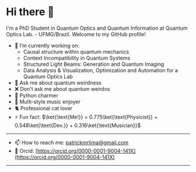 # Hi there 👋

I'm a PhD Student in Quantum Optics and Quantum Information at Quantum Optics Lab. - UFMG/Brazil. Welcome to my GitHub profile!

- 🔭 I’m currently working on:
  - Causal structure within quantum mechanics
  - Context Incompatibility in Quantum Systems
  - Structured Light Beams: Generation and Quantum Imaging 
  - Data Analysis & Visualization, Optimization and Automation for a Quantum Optics Lab
- 💬 Ask me about quantum weirdness
- ❌ Don't ask me about quantum weirdos
- 🐍 Python charmer
- 🎵 Multi-style music enjoyer
- 🐈 Professional cat lover
- ⚡ Fun fact: $\ket{\text{Me!}} = 0.775\ket{\text{Physicist}} + 0.548\ket{\text{Dev.}} +  0.316\ket{\text{Musician}}$
  
---

- 📫 How to reach me: [patrickmrlima@gmail.com](mailto:patrickmrlima@gmail.com)
- 🔎 Orcid: [https://orcid.org/0000-0001-9004-141X](https://orcid.org/0000-0001-9004-141X)

---

<!-- 
<details>
  <summary> <b>Some Stats!</b> </summary>
  
  [![Patrick Lima's GitHub stats](https://github-readme-stats.vercel.app/api?username=patrickmrlima&show_icons=true&theme=midnight-purple)](https://github.com/anuraghazra/github-readme-stats)

  [![Top Langs](https://github-readme-stats.vercel.app/api/top-langs/?username=patrickmrlima&layout=compact&theme=midnight-purple)](https://github.com/anuraghazra/github-readme-stats)
</details>
-->
